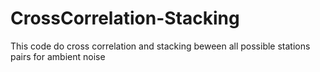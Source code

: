 # CrossCorrelation-Stacking
This code do cross correlation and stacking beween all possible stations pairs for ambient noise 
